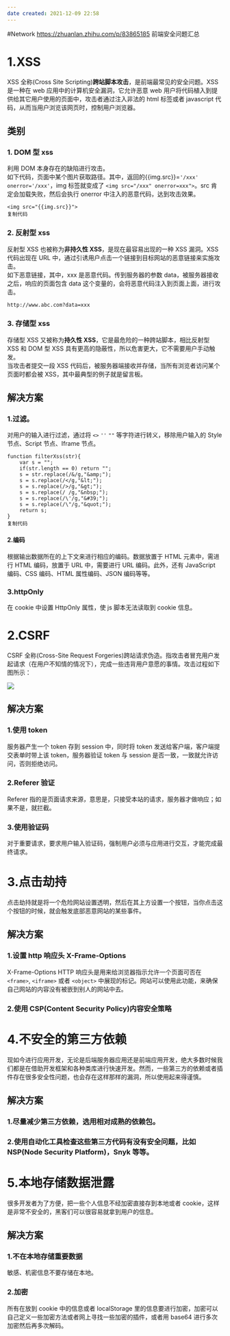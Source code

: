 ```yaml
---
date created: 2021-12-09 22:58
---
```


#Network
<https://zhuanlan.zhihu.com/p/83865185> 前端安全问题汇总

# 1.XSS

XSS 全称(Cross Site Scripting)**跨站脚本攻击**，是前端最常见的安全问题。XSS 是一种在 web 应用中的计算机安全漏洞，它允许恶意 web 用户将代码植入到提供给其它用户使用的页面中，攻击者通过注入非法的 html 标签或者 javascript 代码，从而当用户浏览该网页时，控制用户浏览器。

## 类别

### 1. DOM 型 xss

利用 DOM 本身存在的缺陷进行攻击。\
如下代码，页面中某个图片获取路径。其中，返回的{{img.src}}=`'/xxx' onerror='/xxx'`，img 标签就变成了 `<img src="/xxx" onerror=xxx">`。src 肯定会加载失败，然后会执行 onerror 中注入的恶意代码，达到攻击效果。

```
<img src="{{img.src}}">
复制代码
```

### 2. 反射型 xss

反射型 XSS 也被称为**非持久性 XSS**，是现在最容易出现的一种 XSS 漏洞。XSS 代码出现在 URL 中，通过引诱用户点击一个链接到目标网站的恶意链接来实施攻击。\
如下恶意链接，其中，xxx 是恶意代码。传到服务器的参数 data，被服务器接收之后，响应的页面包含 data 这个变量的，会将恶意代码注入到页面上面，进行攻击。

```bash
http://www.abc.com?data=xxx
```

### 3. 存储型 xss

存储型 XSS 又被称为**持久性 XSS**，它是最危险的一种跨站脚本，相比反射型 XSS 和 DOM 型 XSS 具有更高的隐蔽性，所以危害更大，它不需要用户手动触发。\
当攻击者提交一段 XSS 代码后，被服务器端接收并存储，当所有浏览者访问某个页面时都会被 XSS，其中最典型的例子就是留言板。

## 解决方案

### 1.过滤。

对用户的输入进行过滤，通过将 `<>` `''` `""` 等字符进行转义，移除用户输入的 Style 节点、Script 节点、Iframe 节点。

```
function filterXss(str){
    var s = "";
    if(str.length == 0) return "";
    s = str.replace(/&/g,"&amp;");
    s = s.replace(/</g,"&lt;");
    s = s.replace(/>/g,"&gt;");
    s = s.replace(/ /g,"&nbsp;");
    s = s.replace(/\'/g,"&#39;");
    s = s.replace(/\"/g,"&quot;");
    return s; 
}
复制代码
```

#### 2.编码

根据输出数据所在的上下文来进行相应的编码。数据放置于 HTML 元素中，需进行 HTML 编码，放置于 URL 中，需要进行 URL 编码。此外，还有 JavaScript 编码、CSS 编码、HTML 属性编码、JSON 编码等等。

### 3.httpOnly

在 cookie 中设置 HttpOnly 属性，使 js 脚本无法读取到 cookie 信息。

# 2.CSRF

CSRF 全称(Cross-Site Request Forgeries)跨站请求伪造。指攻击者冒充用户发起请求（在用户不知情的情况下），完成一些违背用户意愿的事情。攻击过程如下图所示：

![](https://p1-jj.byteimg.com/tos-cn-i-t2oaga2asx/gold-user-assets/2019/9/15/16d34526b24dc950~tplv-t2oaga2asx-watermark.awebp)

## 解决方案

### 1.使用 token

服务器产生一个 token 存到 session 中，同时将 token 发送给客户端，客户端提交表单时带上该 token，服务器验证 token 与 session 是否一致，一致就允许访问，否则拒绝访问。

### 2.Referer 验证

Referer 指的是页面请求来源，意思是，只接受本站的请求，服务器才做响应；如果不是，就拦截。

### 3.使用验证码

对于重要请求，要求用户输入验证码，强制用户必须与应用进行交互，才能完成最终请求。

# 3.点击劫持

点击劫持就是将一个危险网站设置透明，然后在其上方设置一个按钮，当你点击这个按钮的时候，就会触发底部恶意网站的某些事件。

## 解决方案

### 1.设置 http 响应头 X-Frame-Options

X-Frame-Options HTTP 响应头是用来给浏览器指示允许一个页面可否在 `<frame>`, `<iframe>` 或者 `<object>` 中展现的标记。网站可以使用此功能，来确保自己网站的内容没有被嵌到别人的网站中去。

### 2.使用 CSP(Content Security Policy)内容安全策略

# 4.不安全的第三方依赖

现如今进行应用开发，无论是后端服务器应用还是前端应用开发，绝大多数时候我们都是在借助开发框架和各种类库进行快速开发。然而，一些第三方的依赖或者插件存在很多安全性问题，也会存在这样那样的漏洞，所以使用起来得谨慎。

## 解决方案

### 1.尽量减少第三方依赖，选用相对成熟的依赖包。

### 2.使用自动化工具检查这些第三方代码有没有安全问题，比如 NSP(Node Security Platform)，Snyk 等等。

# 5.本地存储数据泄露

很多开发者为了方便，把一些个人信息不经加密直接存到本地或者 cookie，这样是非常不安全的，黑客们可以很容易就拿到用户的信息。

## 解决方案

### 1.不在本地存储重要数据

敏感、机密信息不要存储在本地。

### 2.加密

所有在放到 cookie 中的信息或者 localStorage 里的信息要进行加密，加密可以自己定义一些加密方法或者网上寻找一些加密的插件，或者用 base64 进行多次加密然后再多次解码。
